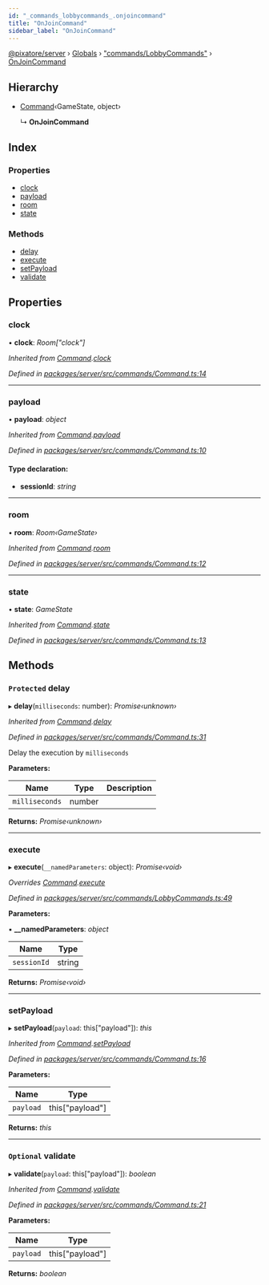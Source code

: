 ```yaml
---
id: "_commands_lobbycommands_.onjoincommand"
title: "OnJoinCommand"
sidebar_label: "OnJoinCommand"
---
```


[@pixatore/server](../index.md) › [Globals](../globals.md) › ["commands/LobbyCommands"](../modules/_commands_lobbycommands_.md) › [OnJoinCommand](_commands_lobbycommands_.onjoincommand.md)

## Hierarchy

* [Command](_commands_command_.command.md)‹GameState, object›

  ↳ **OnJoinCommand**

## Index

### Properties

* [clock](_commands_lobbycommands_.onjoincommand.md#clock)
* [payload](_commands_lobbycommands_.onjoincommand.md#payload)
* [room](_commands_lobbycommands_.onjoincommand.md#room)
* [state](_commands_lobbycommands_.onjoincommand.md#state)

### Methods

* [delay](_commands_lobbycommands_.onjoincommand.md#protected-delay)
* [execute](_commands_lobbycommands_.onjoincommand.md#execute)
* [setPayload](_commands_lobbycommands_.onjoincommand.md#setpayload)
* [validate](_commands_lobbycommands_.onjoincommand.md#optional-validate)

## Properties

###  clock

• **clock**: *Room["clock"]*

*Inherited from [Command](_commands_command_.command.md).[clock](_commands_command_.command.md#clock)*

*Defined in [packages/server/src/commands/Command.ts:14](https://github.com/will-hart/pixatore/blob/9f2e114/packages/server/src/commands/Command.ts#L14)*

___

###  payload

• **payload**: *object*

*Inherited from [Command](_commands_command_.command.md).[payload](_commands_command_.command.md#payload)*

*Defined in [packages/server/src/commands/Command.ts:10](https://github.com/will-hart/pixatore/blob/9f2e114/packages/server/src/commands/Command.ts#L10)*

#### Type declaration:

* **sessionId**: *string*

___

###  room

• **room**: *Room‹GameState›*

*Inherited from [Command](_commands_command_.command.md).[room](_commands_command_.command.md#room)*

*Defined in [packages/server/src/commands/Command.ts:12](https://github.com/will-hart/pixatore/blob/9f2e114/packages/server/src/commands/Command.ts#L12)*

___

###  state

• **state**: *GameState*

*Inherited from [Command](_commands_command_.command.md).[state](_commands_command_.command.md#state)*

*Defined in [packages/server/src/commands/Command.ts:13](https://github.com/will-hart/pixatore/blob/9f2e114/packages/server/src/commands/Command.ts#L13)*

## Methods

### `Protected` delay

▸ **delay**(`milliseconds`: number): *Promise‹unknown›*

*Inherited from [Command](_commands_command_.command.md).[delay](_commands_command_.command.md#protected-delay)*

*Defined in [packages/server/src/commands/Command.ts:31](https://github.com/will-hart/pixatore/blob/9f2e114/packages/server/src/commands/Command.ts#L31)*

Delay the execution by `milliseconds`

**Parameters:**

Name | Type | Description |
------ | ------ | ------ |
`milliseconds` | number |   |

**Returns:** *Promise‹unknown›*

___

###  execute

▸ **execute**(`__namedParameters`: object): *Promise‹void›*

*Overrides [Command](_commands_command_.command.md).[execute](_commands_command_.command.md#abstract-execute)*

*Defined in [packages/server/src/commands/LobbyCommands.ts:49](https://github.com/will-hart/pixatore/blob/9f2e114/packages/server/src/commands/LobbyCommands.ts#L49)*

**Parameters:**

▪ **__namedParameters**: *object*

Name | Type |
------ | ------ |
`sessionId` | string |

**Returns:** *Promise‹void›*

___

###  setPayload

▸ **setPayload**(`payload`: this["payload"]): *this*

*Inherited from [Command](_commands_command_.command.md).[setPayload](_commands_command_.command.md#setpayload)*

*Defined in [packages/server/src/commands/Command.ts:16](https://github.com/will-hart/pixatore/blob/9f2e114/packages/server/src/commands/Command.ts#L16)*

**Parameters:**

Name | Type |
------ | ------ |
`payload` | this["payload"] |

**Returns:** *this*

___

### `Optional` validate

▸ **validate**(`payload`: this["payload"]): *boolean*

*Inherited from [Command](_commands_command_.command.md).[validate](_commands_command_.command.md#optional-validate)*

*Defined in [packages/server/src/commands/Command.ts:21](https://github.com/will-hart/pixatore/blob/9f2e114/packages/server/src/commands/Command.ts#L21)*

**Parameters:**

Name | Type |
------ | ------ |
`payload` | this["payload"] |

**Returns:** *boolean*
